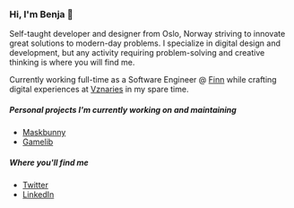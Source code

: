 ### Hi, I'm Benja 👋

Self-taught developer and designer from Oslo, Norway striving to innovate great solutions to modern-day problems. I specialize in digital design and development, but any activity requiring problem-solving and creative thinking is where you will find me.

Currently working full-time as a Software Engineer @ <a href="https://finn.no/">Finn</a> while crafting digital experiences at <a href="https://vznaries.com/">Vznaries</a> in my spare time.

##### Personal projects I'm currently working on and maintaining
* <a href="https://maskbunny.com/">Maskbunny</a>
* <a href="https://gamelib.app/">Gamelib</a>

##### Where you'll find me
* <a href="https://twitter.com/benjaminakar/">Twitter</a>
* <a href="https://www.linkedin.com/in/benjaminakar/">LinkedIn</a>
